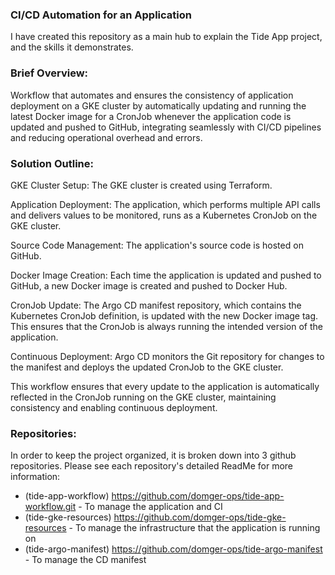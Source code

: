 ### CI/CD Automation for an Application

I have created this repository as a main hub to explain the Tide App project, and the skills it demonstrates.

### Brief Overview:
Workflow that automates and ensures the consistency of application deployment on a GKE cluster by automatically updating and running the latest Docker image for a CronJob whenever the application code is updated and pushed to GitHub, integrating seamlessly with CI/CD pipelines and reducing operational overhead and errors.

### Solution Outline:
GKE Cluster Setup: The GKE cluster is created using Terraform.

Application Deployment: The application, which performs multiple API calls and delivers values to be monitored, runs as a Kubernetes CronJob on the GKE cluster.

Source Code Management: The application's source code is hosted on GitHub.

Docker Image Creation: Each time the application is updated and pushed to GitHub, a new Docker image is created and pushed to Docker Hub.

CronJob Update: The Argo CD manifest repository, which contains the Kubernetes CronJob definition, is updated with the new Docker image tag. This ensures that the CronJob is always running the intended version of the application.

Continuous Deployment: Argo CD monitors the Git repository for changes to the manifest and deploys the updated CronJob to the GKE cluster.

This workflow ensures that every update to the application is automatically reflected in the CronJob running on the GKE cluster, maintaining consistency and enabling continuous deployment.

### Repositories:
In order to keep the project organized, it is broken down into 3 github repositories. Please see each repository's detailed ReadMe for more information:
- (tide-app-workflow) https://github.com/domger-ops/tide-app-workflow.git - To manage the application and CI
- (tide-gke-resources) https://github.com/domger-ops/tide-gke-resources - To manage the infrastructure that the application is running on 
- (tide-argo-manifest) https://github.com/domger-ops/tide-argo-manifest - To manage the CD manifest 






